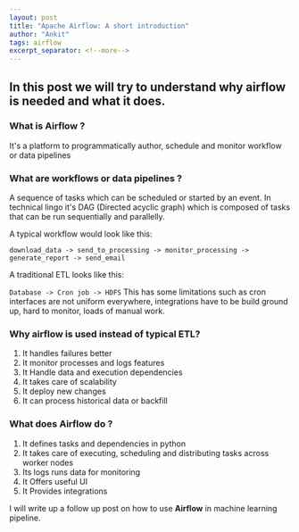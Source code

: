 ```yaml
---
layout: post
title: "Apache Airflow: A short introduction"
author: "Ankit"
tags: airflow
excerpt_separator: <!--more-->
---
```



## In this post we will try to understand why airflow is needed and what it does.<!--more-->


### What is Airflow ?
It's a platform to programmatically author, schedule and monitor workflow or data pipelines


### What are workflows or data pipelines ?
A sequence of tasks which can be scheduled or started by an event. In technical lingo it's DAG (Directed acyclic graph) which is composed of tasks that can be run sequentially and parallelly. 


A typical workflow would look like this:

`download_data -> send_to_processing -> monitor_processing -> generate_report -> send_email`


A traditional ETL looks like this:

`Database -> Cron job -> HDFS`
This has some limitations such as cron interfaces are not uniform everywhere, integrations have to be build ground up, hard to monitor, loads of manual work.


### Why airflow is used instead of typical ETL?
1. It handles failures better
2. It monitor processes and logs features
3. It Handle data and execution dependencies 
4. It takes care of scalability
5. It deploy new changes
6. It can process historical data or backfill


### What does Airflow do ?
1. It defines tasks and dependencies in python
2. It takes care of executing, scheduling and distributing tasks across worker nodes
3. Its logs runs data for monitoring
4. It Offers useful UI
5. It Provides integrations

I will write up a follow up post on how to use **Airflow** in machine learning pipeline.

